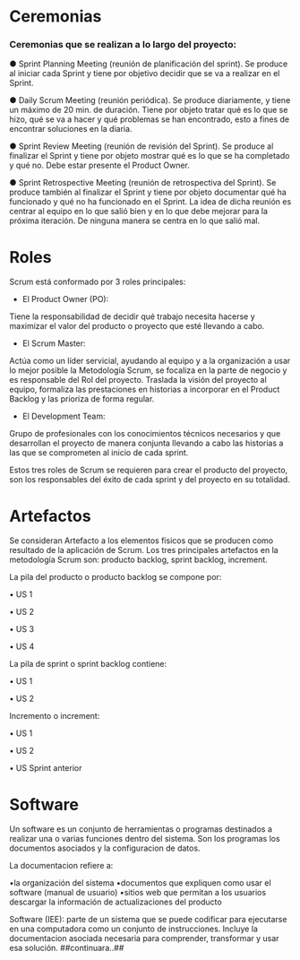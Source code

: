 # Ceremonias 
### Ceremonias que se realizan a lo largo del proyecto:

● Sprint Planning Meeting (reunión de planificación del sprint).
  Se produce al iniciar cada Sprint y tiene por objetivo decidir que se va a realizar en el Sprint.

● Daily Scrum Meeting (reunión periódica). Se produce diariamente, y tiene un máximo de 
  20 min. de duración. Tiene por objeto tratar qué es lo que se hizo, qué se va a hacer y 
  qué problemas se han encontrado, esto a fines de encontrar soluciones en la diaria.
  
● Sprint Review Meeting (reunión de revisión del Sprint). Se produce al finalizar el Sprint y 
  tiene por objeto mostrar qué es lo que se ha completado y qué no. Debe estar presente el 
  Product Owner.

● Sprint Retrospective Meeting (reunión de retrospectiva del Sprint). Se produce también al 
  finalizar el Sprint y tiene por objeto documentar qué ha funcionado y qué no ha funcionado 
  en el Sprint. La idea de dicha reunión es centrar al equipo en lo que salió bien y en lo que 
  debe mejorar para la próxima iteración. De ninguna manera se centra en lo que salió mal.
  
# Roles
Scrum está conformado por 3 roles principales:
* El Product Owner (PO):

Tiene la responsabilidad de decidir qué trabajo necesita hacerse y maximizar el valor del producto o proyecto que esté llevando a cabo.
* El Scrum Master:

Actúa como un líder servicial, ayudando al equipo y a la organización a usar lo mejor posible  la Metodología Scrum, se focaliza en la parte de negocio y es responsable del Rol del proyecto. Traslada la visión del proyecto al equipo, formaliza las prestaciones en historias a incorporar en el Product Backlog y las prioriza de forma regular.
* El Development Team:

Grupo de profesionales con los conocimientos técnicos necesarios y que desarrollan el proyecto de manera conjunta llevando a cabo las historias a las que se comprometen al inicio de cada sprint.

Estos tres roles de Scrum se requieren para crear el producto del proyecto, son los responsables del éxito de cada sprint y del proyecto en su totalidad.

# Artefactos 

Se consideran Artefacto a los elementos físicos que se producen como resultado de la aplicación de Scrum. Los tres principales artefactos en la metodología Scrum son: producto backlog, sprint backlog, increment.

La pila del producto o producto backlog se compone por:

  •	US 1

  •	US 2

  •	US 3

  •	US 4


La pila de sprint o sprint backlog contiene:

  •	US 1

  •	US 2

Incremento o increment:

  •	US 1

  •	US 2
  
  •	US Sprint anterior

# Software

Un software es un conjunto de herramientas o programas destinados a realizar una o varias funciones dentro del sistema. Son los programas los documentos asociados y la configuracion de datos.

La documentacion refiere a:

  •la organización del sistema
  •documentos que expliquen como usar el software (manual de usuario)
  •sitios web que permitan a los usuarios descargar la información de actualizaciones del producto

Software (IEE): parte de un sistema que se puede codificar para ejecutarse en una computadora como un conjunto de instrucciones. Incluye la documentacion asociada necesaria para comprender, transformar y usar esa solución.
##continuara..##
